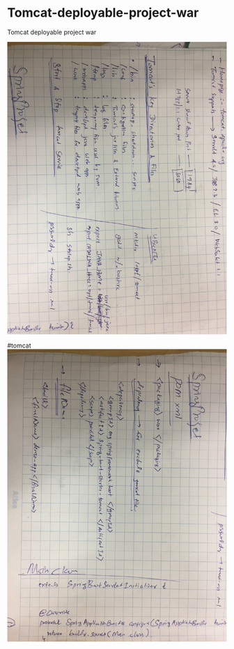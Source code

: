 # Tomcat-deployable-project-war
Tomcat deployable project war


![alt text](https://github.com/rimsnet/Tomcat-deployable-project-war/blob/main/IMG_2493.JPG)

#tomcat
![alt text](https://github.com/rimsnet/Tomcat-deployable-project-war/blob/main/IMG_2492.JPG)
